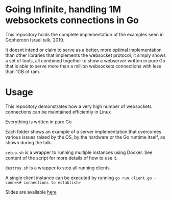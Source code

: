# Going Infinite, handling 1M websockets connections in Go
This repository holds the complete implementation of the examples seen in Gophercon Israel talk, 2019.

It doesnt intend or claim to serve as a better, more optimal implementation than other libraries that implements the websocket protocol, it simply shows a set of tools, all combined together to show a webserver written in pure Go that is able to serve more than a million websockets connections with less than 1GB of ram.

# Usage
This repository demonstrates how a very high number of websockets connections can be maintained efficiently in Linux

Everything is written in pure Go

Each folder shows an example of a server implementation that overcomes various issues raised by the OS, by the hardware or the Go runtime itself, as shown during the talk.

`setup.sh` is a wrapper to running multiple instances using Docker. See content of the script for more details of how to use it.

`destroy.sh` is a wrapper to stop all running clients.

A single client instance can be executed by running `go run client.go -conn=<# connections to establish>`

Slides are available [here](https://speakerdeck.com/eranyanay/going-infinite-handling-1m-websockets-connections-in-go)
